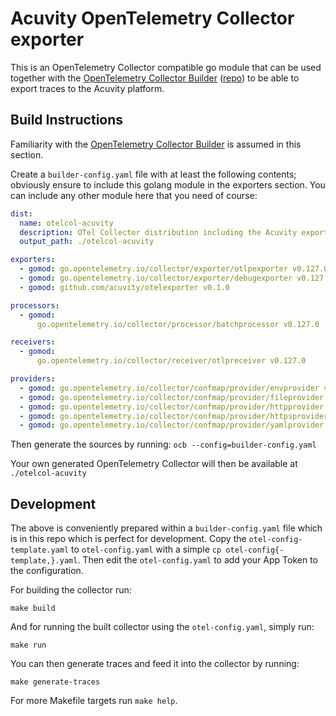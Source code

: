 # Acuvity OpenTelemetry Collector exporter

This is an OpenTelemetry Collector compatible go module that can be used together with the [OpenTelemetry Collector Builder](https://opentelemetry.io/docs/collector/custom-collector/) ([repo](https://github.com/open-telemetry/opentelemetry-collector/tree/main/cmd/builder)) to be able to export traces to the Acuvity platform.

## Build Instructions

Familiarity with the [OpenTelemetry Collector Builder](https://opentelemetry.io/docs/collector/custom-collector/) is assumed in this section.

Create a `builder-config.yaml` file with at least the following contents; obviously ensure to include this golang module in the exporters section. You can include any other module here that you need of course:

```yaml
dist:
  name: otelcol-acuvity
  description: OTel Collector distribution including the Acuvity exporter
  output_path: ./otelcol-acuvity

exporters:
  - gomod: go.opentelemetry.io/collector/exporter/otlpexporter v0.127.0
  - gomod: go.opentelemetry.io/collector/exporter/debugexporter v0.127.0
  - gomod: github.com/acuvity/otelexporter v0.1.0

processors:
  - gomod:
      go.opentelemetry.io/collector/processor/batchprocessor v0.127.0

receivers:
  - gomod:
      go.opentelemetry.io/collector/receiver/otlpreceiver v0.127.0

providers:
  - gomod: go.opentelemetry.io/collector/confmap/provider/envprovider v1.18.0
  - gomod: go.opentelemetry.io/collector/confmap/provider/fileprovider v1.18.0
  - gomod: go.opentelemetry.io/collector/confmap/provider/httpprovider v1.18.0
  - gomod: go.opentelemetry.io/collector/confmap/provider/httpsprovider v1.18.0
  - gomod: go.opentelemetry.io/collector/confmap/provider/yamlprovider v1.18.0
```

Then generate the sources by running: `ocb --config=builder-config.yaml`

Your own generated OpenTelemetry Collector will then be available at `./otelcol-acuvity`

## Development

The above is conveniently prepared within a `builder-config.yaml` file which is in this repo which is perfect for development.
Copy the `otel-config-template.yaml` to `otel-config.yaml` with a simple `cp otel-config{-template,}.yaml`.
Then edit the `otel-config.yaml` to add your App Token to the configuration.

For building the collector run:

```shell
make build
```

And for running the built collector using the `otel-config.yaml`, simply run:

```shell
make run
```

You can then generate traces and feed it into the collector by running:

```shell
make generate-traces
```

For more Makefile targets run `make help`.
